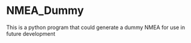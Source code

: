 # NMEA_Dummy
This is a python program that could generate a dummy NMEA for use in future development

